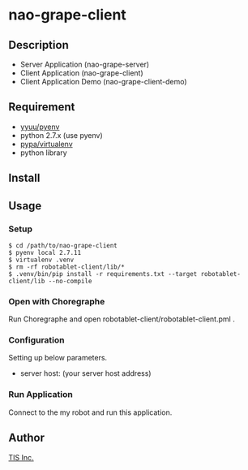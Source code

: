 nao-grape-client
====

## Description

* Server Application (nao-grape-server)
* Client Application (nao-grape-client)
* Client Application Demo (nao-grape-client-demo)

## Requirement

* [yyuu/pyenv](https://github.com/yyuu/pyenv)
* python 2.7.x (use pyenv)
* [pypa/virtualenv](https://github.com/pypa/virtualenv)
* python library

## Install

## Usage

### Setup

```
$ cd /path/to/nao-grape-client
$ pyenv local 2.7.11
$ virtualenv .venv
$ rm -rf robotablet-client/lib/*
$ .venv/bin/pip install -r requirements.txt --target robotablet-client/lib --no-compile
```

### Open with Choregraphe

Run Choregraphe and open robotablet-client/robotablet-client.pml .

### Configuration

Setting up below parameters.

* server host: (your server host address)

### Run Application

Connect to the my robot and run this application.

## Author

[TIS Inc.](http://www.tis.co.jp/)

